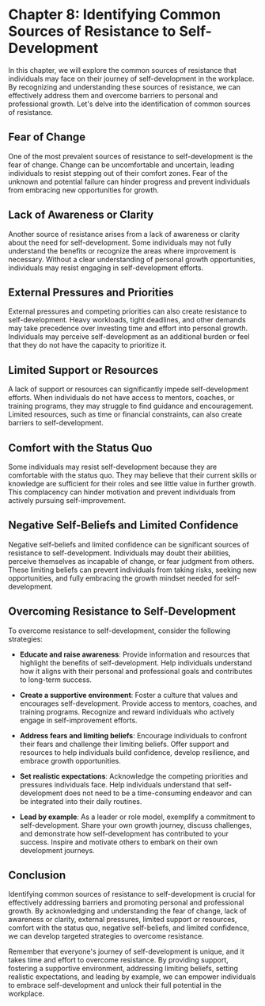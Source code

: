 Chapter 8: Identifying Common Sources of Resistance to Self-Development
=======================================================================

In this chapter, we will explore the common sources of resistance that individuals may face on their journey of self-development in the workplace. By recognizing and understanding these sources of resistance, we can effectively address them and overcome barriers to personal and professional growth. Let's delve into the identification of common sources of resistance.

Fear of Change
--------------

One of the most prevalent sources of resistance to self-development is the fear of change. Change can be uncomfortable and uncertain, leading individuals to resist stepping out of their comfort zones. Fear of the unknown and potential failure can hinder progress and prevent individuals from embracing new opportunities for growth.

Lack of Awareness or Clarity
----------------------------

Another source of resistance arises from a lack of awareness or clarity about the need for self-development. Some individuals may not fully understand the benefits or recognize the areas where improvement is necessary. Without a clear understanding of personal growth opportunities, individuals may resist engaging in self-development efforts.

External Pressures and Priorities
---------------------------------

External pressures and competing priorities can also create resistance to self-development. Heavy workloads, tight deadlines, and other demands may take precedence over investing time and effort into personal growth. Individuals may perceive self-development as an additional burden or feel that they do not have the capacity to prioritize it.

Limited Support or Resources
----------------------------

A lack of support or resources can significantly impede self-development efforts. When individuals do not have access to mentors, coaches, or training programs, they may struggle to find guidance and encouragement. Limited resources, such as time or financial constraints, can also create barriers to self-development.

Comfort with the Status Quo
---------------------------

Some individuals may resist self-development because they are comfortable with the status quo. They may believe that their current skills or knowledge are sufficient for their roles and see little value in further growth. This complacency can hinder motivation and prevent individuals from actively pursuing self-improvement.

Negative Self-Beliefs and Limited Confidence
--------------------------------------------

Negative self-beliefs and limited confidence can be significant sources of resistance to self-development. Individuals may doubt their abilities, perceive themselves as incapable of change, or fear judgment from others. These limiting beliefs can prevent individuals from taking risks, seeking new opportunities, and fully embracing the growth mindset needed for self-development.

Overcoming Resistance to Self-Development
-----------------------------------------

To overcome resistance to self-development, consider the following strategies:

* **Educate and raise awareness**: Provide information and resources that highlight the benefits of self-development. Help individuals understand how it aligns with their personal and professional goals and contributes to long-term success.

* **Create a supportive environment**: Foster a culture that values and encourages self-development. Provide access to mentors, coaches, and training programs. Recognize and reward individuals who actively engage in self-improvement efforts.

* **Address fears and limiting beliefs**: Encourage individuals to confront their fears and challenge their limiting beliefs. Offer support and resources to help individuals build confidence, develop resilience, and embrace growth opportunities.

* **Set realistic expectations**: Acknowledge the competing priorities and pressures individuals face. Help individuals understand that self-development does not need to be a time-consuming endeavor and can be integrated into their daily routines.

* **Lead by example**: As a leader or role model, exemplify a commitment to self-development. Share your own growth journey, discuss challenges, and demonstrate how self-development has contributed to your success. Inspire and motivate others to embark on their own development journeys.

Conclusion
----------

Identifying common sources of resistance to self-development is crucial for effectively addressing barriers and promoting personal and professional growth. By acknowledging and understanding the fear of change, lack of awareness or clarity, external pressures, limited support or resources, comfort with the status quo, negative self-beliefs, and limited confidence, we can develop targeted strategies to overcome resistance.

Remember that everyone's journey of self-development is unique, and it takes time and effort to overcome resistance. By providing support, fostering a supportive environment, addressing limiting beliefs, setting realistic expectations, and leading by example, we can empower individuals to embrace self-development and unlock their full potential in the workplace.
